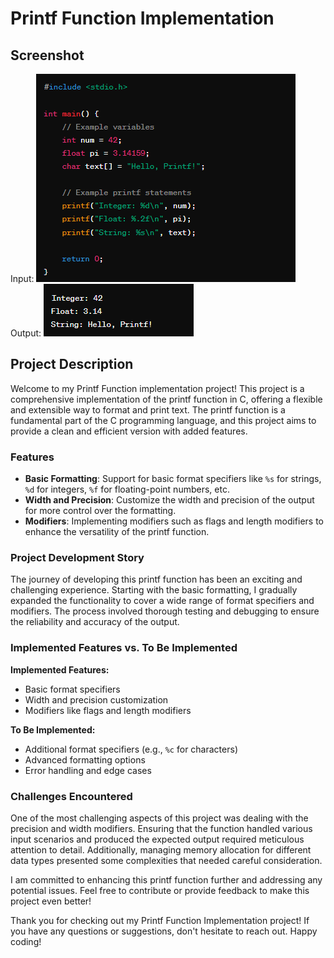 # Printf Function Implementation

## Screenshot

Input:
![Example](input.png)
Output:
![Output](output.png)

## Project Description

Welcome to my Printf Function implementation project! This project is a comprehensive implementation of the printf function in C, offering a flexible and extensible way to format and print text. The printf function is a fundamental part of the C programming language, and this project aims to provide a clean and efficient version with added features.

### Features

- **Basic Formatting**: Support for basic format specifiers like `%s` for strings, `%d` for integers, `%f` for floating-point numbers, etc.
- **Width and Precision**: Customize the width and precision of the output for more control over the formatting.
- **Modifiers**: Implementing modifiers such as flags and length modifiers to enhance the versatility of the printf function.

### Project Development Story

The journey of developing this printf function has been an exciting and challenging experience. Starting with the basic formatting, I gradually expanded the functionality to cover a wide range of format specifiers and modifiers. The process involved thorough testing and debugging to ensure the reliability and accuracy of the output.

### Implemented Features vs. To Be Implemented

**Implemented Features:**
- Basic format specifiers
- Width and precision customization
- Modifiers like flags and length modifiers

**To Be Implemented:**
- Additional format specifiers (e.g., `%c` for characters)
- Advanced formatting options
- Error handling and edge cases

### Challenges Encountered

One of the most challenging aspects of this project was dealing with the precision and width modifiers. Ensuring that the function handled various input scenarios and produced the expected output required meticulous attention to detail. Additionally, managing memory allocation for different data types presented some complexities that needed careful consideration.

I am committed to enhancing this printf function further and addressing any potential issues. Feel free to contribute or provide feedback to make this project even better!

Thank you for checking out my Printf Function Implementation project! If you have any questions or suggestions, don't hesitate to reach out. Happy coding!


